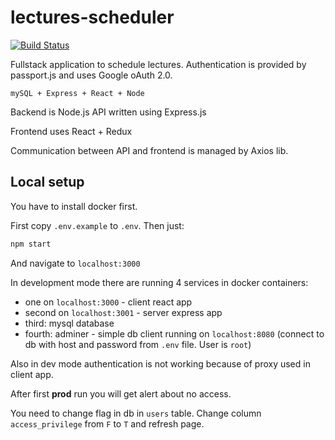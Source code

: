 # lectures-scheduler

[![Build Status](https://travis-ci.com/Kyczan/lectures-scheduler.svg?branch=master)](https://travis-ci.com/Kyczan/lectures-scheduler)

Fullstack application to schedule lectures. Authentication is provided by passport.js and uses Google oAuth 2.0.

`mySQL + Express + React + Node`

Backend is Node.js API written using Express.js

Frontend uses React + Redux

Communication between API and frontend is managed by Axios lib.

## Local setup

You have to install docker first.

First copy `.env.example` to `.env`. Then just:

```sh
npm start
```

And navigate to `localhost:3000`

In development mode there are running 4 services in docker containers:

- one on `localhost:3000` - client react app
- second on `localhost:3001` - server express app
- third: mysql database
- fourth: adminer - simple db client running on `localhost:8080` (connect to db with host and password from `.env` file. User is `root`)

Also in dev mode authentication is not working because of proxy used in client app.

After first **prod** run you will get alert about no access.

You need to change flag in db in `users` table. Change column `access_privilege` from `F` to `T` and refresh page.

